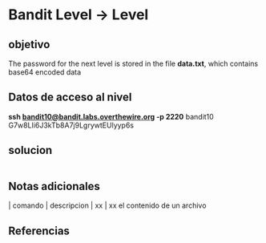 # Bandit Level -> Level



## objetivo
The password for the next level is stored in the file **data.txt**, which contains base64 encoded data


## Datos de acceso al nivel
**ssh bandit10@bandit.labs.overthewire.org -p 2220**
bandit10
G7w8LIi6J3kTb8A7j9LgrywtEUlyyp6s



## solucion
```bash()
```

## Notas adicionales
| comando | descripcion
| xx | xx el contenido de un archivo 

## Referencias
